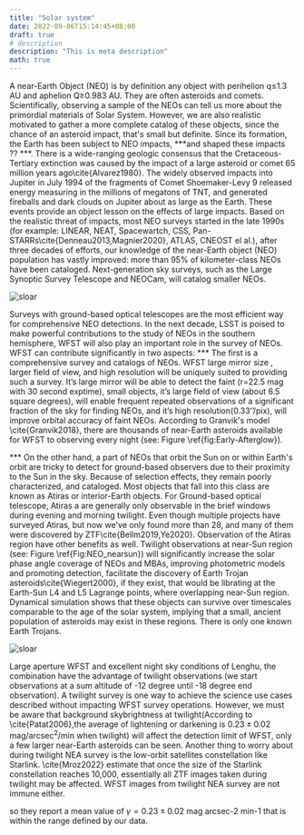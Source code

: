 ```yaml
---
title: "Solar system"
date: 2022-09-06T15:14:45+08:00
draft: true
# description
description: "This is meta description"
math: true
---
```


A near-Earth Object (NEO) is by definition any object with perihelion q$\leq$1.3 AU and aphelion Q$\geq$0.983 AU. They are often asteroids and comets. Scientifically, observing a sample of the NEOs can tell us more about the primordial materials of Solar System. However, we are also realistic motivated to gather a more complete catalog of these objects, since the chance of an asteroid impact, that's small but definite. Since its formation, the Earth has been subject to NEO impacts, ***and shaped these impacts ?? ***. There is a wide-ranging geologic consensus that the Cretaceous-Tertiary extinction was caused by the impact of a large asteroid or comet 65 million years ago\cite{Alvarez1980}.  The widely observed impacts into Jupiter in July 1994 of the fragments of Comet Shoemaker-Levy 9 released energy measuring in the millions of megatons of TNT, and generated fireballs and dark clouds on Jupiter about as large as the Earth. These events provide an object lesson on the effects of large impacts. Based on the realistic threat of impacts, most NEO surveys started in the late 1990s (for example: LINEAR, NEAT, Spacewartch, CSS,  Pan-STARRs\cite{Denneau2013,Magnier2020}, ATLAS, CNEOST el al.), after three decades of efforts, our knowledge of the near-Earth object (NEO) population has vastly improved: more than 95\% of kilometer-class NEOs have been cataloged.  Next-generation sky surveys, such as the Large Synoptic Survey Telescope and NEOCam, will catalog smaller NEOs. 

![sloar](/images/figs_Sloar_System/neo_nearsun.png)

Surveys with ground-based optical telescopes are the most efficient way for comprehensive NEO detections. In the next decade, LSST is poised to make powerful contributions to the study of NEOs in the southern hemisphere, WFST will also play an important role in the survey of NEOs. WFST can contribute significantly in two aspects: *** The first is a comprehensive survey and catalogs of NEOs. WFST large mirror size , larger field of view, and high resolution will be uniquely suited to providing such a survey. It’s large mirror will be able to detect the faint (r=22.5 mag with 30 second exptime), small objects,  it’s large field of view (about 6.5 square degrees), will enable frequent repeated observations of a significant fraction of the sky for finding NEOs, and it’s high resolution(0.33’’/pix), will improve orbital accuracy of faint NEOs. According to Granvik's model \cite{Granvik2018}, there are thousands of near-Earth asteroids available for WFST to observing every night (see: Figure \ref{fig:Early-Afterglow}).

*** On the other hand, a part of NEOs that orbit the Sun on or within Earth's orbit are tricky to detect for ground-based observers due to their proximity to the Sun in the sky. Because of selection effects, they remain poorly characterized, and cataloged. Most objects that fall into this class are known as Atiras or interior-Earth objects. For Ground-based optical telescope, Atiras a are generally only observable in the brief windows during evening and morning twilight. Even though multiple projects have surveyed Atiras, but now we've only found more than 28, and many of them were discovered by ZTF\cite{Bellm2019,Ye2020}. Observation of the Atiras region have other benefits as well. Twilight observations at near-Sun region (see: Figure \ref{Fig:NEO_nearsun}) will significantly increase the solar phase angle coverage of NEOs and MBAs, improving photometric models and promoting detection, facilitate the discovery of Earth Trojan asteroids\cite{Wiegert2000}, if they exist, that would be librating at the Earth-Sun L4 and L5 Lagrange points, where overlapping near-Sun region. Dynamical simulation shows that these objects can survive over timescales comparable to the age of the solar system, implying that a small, ancient population of asteroids may exist in these regions. There is only one known Earth Trojans. 

![sloar](/images/figs_Sloar_System/neo1.png)

Large aperture WFST and excellent night sky conditions of Lenghu, the combination have the advantage of twilight observations (we start observations at a sum altitude of -12 degree until -18 degree end observation). A twilight survey is one way to achieve the science use cases described without impacting WFST survey operations. However, we must be aware that background skybrightness at twilight(According to \cite{Patat2006},the average of lightening or darkening is $0.23\pm 0.02$ mag/arcsec$^2$/min when twilight) will affect the detection limit of WFST, only a few larger near-Earth asteroids can be seen. Another thing to worry about during twilight NEA survey is the low-orbit satellites constellation like Starlink. \cite{Mroz2022} estimate that once the size of the Starlink constellation reaches 10,000, essentially all ZTF images taken during twilight may be affected. WFST images from twilight NEA survey are not immune either.

so they report a mean value of $\gamma = 0.23 \pm 0.02$ mag arcsec-2 min-1 that is within the range defined by our data.

